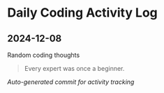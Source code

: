 # Daily Coding Activity Log

## 2024-12-08

Random coding thoughts

> Every expert was once a beginner.

*Auto-generated commit for activity tracking*
